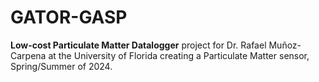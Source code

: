 # GATOR-GASP 
**Low-cost Particulate Matter Datalogger**
project for Dr. Rafael Muñoz-Carpena at the University of Florida creating a Particulate Matter sensor, Spring/Summer of 2024. 
